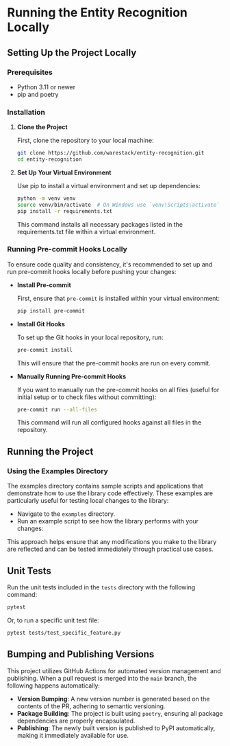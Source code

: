 # Running the Entity Recognition Locally

## Setting Up the Project Locally

### Prerequisites

- Python 3.11 or newer
- pip and poetry

### Installation

1. **Clone the Project**

   First, clone the repository to your local machine:

   ```bash
   git clone https://github.com/warestack/entity-recognition.git
   cd entity-recognition
    ```

2. **Set Up Your Virtual Environment**

   Use pip to install a virtual environment and set up dependencies:

   ```bash
   python -m venv venv
   source venv/bin/activate  # On Windows use `venv\Scripts\activate`
   pip install -r requirements.txt
   ```

   This command installs all necessary packages listed in the requirements.txt file within a virtual environment.

### Running Pre-commit Hooks Locally

To ensure code quality and consistency, it's recommended to set up and run pre-commit hooks locally before pushing your
changes:

- **Install Pre-commit**

   First, ensure that `pre-commit` is installed within your virtual environment:

   ```bash
   pip install pre-commit
   ```

- **Install Git Hooks**

   To set up the Git hooks in your local repository, run:

   ```bash
   pre-commit install
   ```

   This will ensure that the pre-commit hooks are run on every commit.

- **Manually Running Pre-commit Hooks**

   If you want to manually run the pre-commit hooks on all files (useful for initial setup or to check files without
   committing):

   ```bash
   pre-commit run --all-files
   ```

   This command will run all configured hooks against all files in the repository.

## Running the Project

### Using the Examples Directory

The examples directory contains sample scripts and applications that demonstrate how to use the library code
effectively. These examples are particularly useful for testing local changes to the library:

- Navigate to the `examples` directory.
- Run an example script to see how the library performs with your changes:

This approach helps ensure that any modifications you make to the library are reflected and can be tested immediately
through practical use cases.

## Unit Tests

Run the unit tests included in the `tests` directory with the following command:

```bash
pytest
```

Or, to run a specific unit test file:

```bash
pytest tests/test_specific_feature.py
```

## Bumping and Publishing Versions

This project utilizes GitHub Actions for automated version management and publishing. When a pull request is merged
into the `main` branch, the following happens automatically:

- **Version Bumping**: A new version number is generated based on the contents of the PR, adhering to semantic
   versioning.
- **Package Building**: The project is built using `poetry`, ensuring all package dependencies are properly
   encapsulated.
- **Publishing**: The newly built version is published to PyPI automatically, making it immediately available for use.
